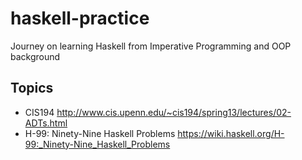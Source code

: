 # haskell-practice
Journey on learning Haskell from Imperative Programming and OOP background
## Topics
- CIS194 http://www.cis.upenn.edu/~cis194/spring13/lectures/02-ADTs.html
- H-99: Ninety-Nine Haskell Problems https://wiki.haskell.org/H-99:_Ninety-Nine_Haskell_Problems
